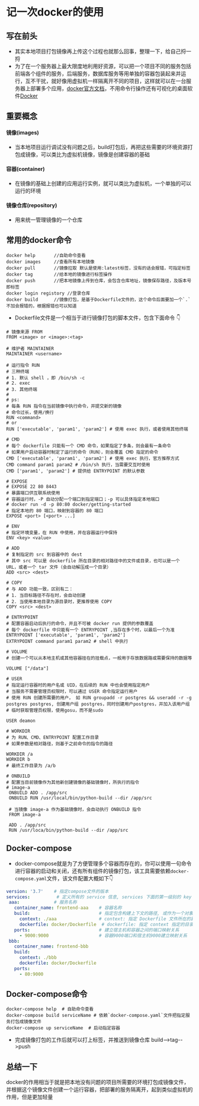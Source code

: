 # 记一次docker的使用
## 写在前头
- 其实本地项目打包镜像再上传这个过程也就那么回事，整理一下，给自己捋一捋
- 为了在一个服务器上最大限度地利用好资源，可以把一个项目不同的服务包括前端各个组件的服务，后端服务，数据库服务等用单独的容器包装起来并运行，互不干扰，就好像用虚拟机一样隔离开不同的项目，这样就可以在一台服务器上部署多个应用，[docker官方文档](https://docs.docker.com/)，不用命令行操作还有可视化的桌面软件[Docker](https://docs.docker.com/desktop/windows/install/)
## 重要概念
#### 镜像(images)
- 当本地项目运行调试没有问题之后，build打包后，再把这些需要的环境资源打包成镜像，可以类比为虚拟机镜像，镜像是创建容器的基础
#### 容器(container)
- 在镜像的基础上创建的应用运行实例，就可以类比为虚拟机，一个单独的可以运行的环境
#### 镜像仓库(repository)
- 用来统一管理镜像的一个仓库
## 常用的docker命令
```shell
docker help       //自助命令查看
docker images     //查看所有本地镜像
docker pull       //镜像拉取 默认是使用:latest标签，没有的话会报错，可指定标签
docker tag        //给本地的镜像进行标签操作
docker push       //把本地镜像上传到仓库，会包含仓库地址，镜像保存路径，及版本号即标签
docker login registory //登录仓库
docker build      //镜像打包，是基于Dockerfile文件的，这个命令后面要加一个`.` 不加会报错的，根据报错也可以知道
```
- Dockerfile文件是一个相当于进行镜像打包的脚本文件，包含下面命令 :point_down:
```shell
# 镜像来源 FROM
FROM <image> or <image>:<tag>

# 维护者 MAINTAINER
MAINTAINER <username>

# 运行指令 RUN
# 三种终端
# 1. 默认 shell ，即 /bin/sh -c
# 2. exec
# 3. 其他终端
#
# ps:
# 每条 RUN 指令在当前镜像中执行命令，并提交新的镜像
# 命令过长，使用/换行
RUN <command>
# or
RUN ['executable', 'param1', 'param2'] # 使用 exec 执行，或者使用其他终端

# CMD
# 每个 dockerfile 只能有一个 CMD 命令，如果指定了多条，则会最有一条命令
# 如果用户启动容器时制定了运行的命令（RUN），则会覆盖 CMD 指定的命令
CMD ['executable', 'param1', 'param2'] # 使用 exec 执行，官方推荐方式
CMD command param1 param2 # /bin/sh 执行，当需要交互时使用
CMD ['param1', 'param2'] # 提供给 ENTRYPOINT 的默认参数

# EXPOSE
# EXPOSE 22 80 8443
# 暴露端口供互联系统使用
# 容器运行时，-P 自动分配一个端口到指定端口；-p 可以具体指定本地端口
# docker run -d -p 80:80 docker/getting-started
# 指定本地的 80 端口，映射到容器的 80 端口
EXPOSE <port> [<port> ...]

# ENV
# 指定环境变量，在 RUN 中使用，并在容器运行中保持
ENV <key> <value>

# ADD
# 复制指定的 src 到容器中的 dest
# 其中 src 可以是 dockerfile 所在目录的相对路径中的文件或目录，也可以是一个 URL，或者一个 tar 文件（会自动解压成一个目录）
ADD <src> <dest>

# COPY
# 与 ADD 功能一致，区别有二：
# 1. 当目标路径不存在时，会自动创建
# 2. 当使用本地目录为源目录时，更推荐使用 COPY
COPY <src> <dest>

# ENTRYPOINT
# 配置容器启动后执行的命令，并且不可被 docker run 提供的参数覆盖
# 每个 dockerfile 中只能有一个 ENTRYPOINT ,当存在多个时，以最后一个为准
ENTRYPOINT ['executable', 'param1', 'param2']
EXTRYPOINT command param1 param2 # shell 中执行

# VOLUME
# 创建一个可以从本地主机或其他容器挂在的挂载点，一般用于存放数据路或需要保持的数据等

VOLUME ["/data"]

# USER
# 指定运行容器时的用户名或 UID，在后续的 RUN 中也会使用指定用户
# 当服务不需要管理员权限时，可以通过 USER 命令指定运行用户
# 使用 RUN 创建所需要的用户， 如 RUN groupadd -r postgres && useradd -r -g postgres postgres, 创建用户组 postgres，同时创建用户postgres，并加入该用户组
# 临时获取管理员权限，使用gosu，而不是sudo

USER deamon

# WORKDIR   
# 为 RUN、CMD、ENTRYPOINT 配置工作目录
# 如果参数是相对路径，则基于之前命令的指令的路径

WORKDIR /a
WORKDIR b
# 最终工作目录为 /a/b

# ONBUILD
# 配置当目前镜像作为其他新创建镜像的基础镜像时，所执行的指令
# image-a
 ONBUILD ADD . /app/src
 ONBUILD RUN /usr/local/bin/python-build --dir /app/src
 
 # 当镜像 image-a 作为基础镜像时，会自动执行 ONBUILD 指令
 FROM image-a
 
 ADD . /app/src
 RUN /usr/loca/bin/python-build --dir /app/src
 ```
 ## Docker-compose
 - docker-compose就是为了方便管理多个容器而存在的，你可以使用一句命令进行容器的启动和关闭，还有所有组件的镜像打包，该工具需要依赖`docker-compose.yaml`文件，该文件配置大概如下:point_down:
 ```yaml
 version: '3.7'    # 指定compose文件的版本
services:          # 定义所有的 service 信息, services 下面的第一级别的 key 既是一个 service 的名称
  aaa:             # 服务名称
    container_name: frontend-aaa    # 容器名称
    build:                          # 指定包含构建上下文的路径, 或作为一个对象，该对象具有 context 和指定的 dockerfile 文件以及 args 参数值
      context: ./aaa                # context: 指定 Dockerfile 文件所在的路径
      dockerfile: docker/Dockerfile  # dockerfile: 指定 context 指定的目录下面的 Dockerfile 的名称(默认为 Dockerfile)
    ports:                          # 建立宿主机和容器之间的端口映射关系
      - 9000:9000                   # 容器9000端口和宿主机9000建立映射关系
  bbb:
    container_name: frontend-bbb
    build:
      context: ./bbb
      dockerfile: docker/Dockerfile
    ports:
      - 80:9000
 ```
## Docker-compose命令
```shell
docker-compose help  # 自助命令查看
docker-compose build serviceName # 依赖`docker-compose.yaml`文件把指定服务打包成镜像文件
docker-compose up serviceName  # 启动指定容器
```
- 完成镜像打包的工作后就可以打上标签，并推送到镜像仓库   build-->tag-->push
## 总结一下
docker的作用相当于就是把本地没有问题的项目所需要的环境打包成镜像文件，并根据这个镜像文件创建一个运行容器，把部署的服务隔离开，起到类似虚拟机的作用，但是更加轻量